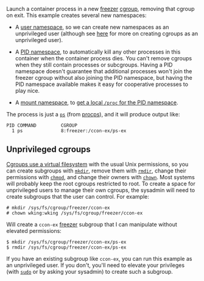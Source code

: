 Launch a container process in a new [freezer][] [cgroup][cgroups],
removing that cgroup on exit.  This example creates several new
namespaces:

* A [user namespace][user_namespaces.7], so we can create new
  namespaces as an unprivileged user (although see
  [here](#unprivileged-cgroups) for more on creating cgroups as an
  unprivileged user).

* A [PID namespace][namespaces.7], to automatically kill any other
  processes in this container when the container process dies.  You
  can't remove cgroups when they still contain processes or
  subcgroups.  Having a PID namespace doesn't guarantee that
  additional processes won't join the freezer cgroup without also
  joining the PID namespace, but having the PID namespace available
  makes it easy for cooperative processes to play nice.

* A [mount namespace][namespaces.7], to [get a local `/proc` for the
  PID namespace](../../../README.md#pid-namespace).

The process is just a [`ps`][ps.1] (from [procps][]), and it will
produce output like:

    PID COMMAND         CGROUP
      1 ps              8:freezer:/ccon-ex/ps-ex

## Unprivileged cgroups

[Cgroups use a virtual filesystem][cgroups] with the usual Unix
permissions, so you can create subgroups with [`mkdir`][mkdir.1],
remove them with [`rmdir`][rmdir.1], change their permissions with
[`chmod`][chmod.1], and change their owners with [`chown`][chown.1].
Most systems will probably keep the root cgroups restricted to root.
To create a space for unprivileged users to manage their own cgroups,
the sysadmin will need to create subgroups that the user can control.
For example:

    # mkdir /sys/fs/cgroup/freezer/ccon-ex
    # chown wking:wking /sys/fs/cgroup/freezer/ccon-ex

Will create a `ccon-ex` [freezer][] subgroup that I can manipulate
without elevated permissions:

    $ mkdir /sys/fs/cgroup/freezer/ccon-ex/ps-ex
    $ rmdir /sys/fs/cgroup/freezer/ccon-ex/ps-ex

If you have an existing subgroup like `ccon-ex`, you can run this
example as an unprivileged user.  If you don't, you'll need to elevate
your privileges (with [`sudo`][sudo.8] or by asking your sysadmin) to
create such a subgroup.

[procps]: https://gitlab.com/procps-ng/procps

[cgroups]: https://www.kernel.org/doc/Documentation/cgroups/cgroups.txt
[freezer]: https://www.kernel.org/doc/Documentation/cgroups/freezer-subsystem.txt

[chmod.1]: http://man7.org/linux/man-pages/man1/chmod.1.html
[chown.1]: http://man7.org/linux/man-pages/man1/chown.1.html
[mkdir.1]: http://man7.org/linux/man-pages/man1/mkdir.1.html
[ps.1]: http://man7.org/linux/man-pages/man1/ps.1.html
[rmdir.1]: http://man7.org/linux/man-pages/man1/rmdir.1.html
[namespaces.7]: http://man7.org/linux/man-pages/man7/namespaces.7.html
[user_namespaces.7]: http://man7.org/linux/man-pages/man7/user_namespaces.7.html
[sudo.8]: http://www.sudo.ws/man/1.8.14/sudo.man.html
